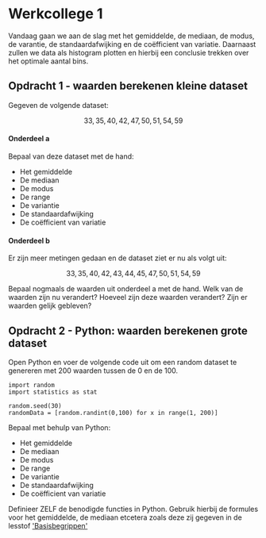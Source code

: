 # Werkcollege 1

Vandaag gaan we aan de slag met het gemiddelde, de mediaan, de modus, de varantie, de standaardafwijking en de coëfficient van variatie. Daarnaast zullen we data als histogram plotten en hierbij een conclusie trekken over het optimale aantal bins.

## Opdracht 1 - waarden berekenen kleine dataset

Gegeven de volgende dataset:

$$33, 35, 40, 42, 47, 50, 51, 54, 59$$

#### Onderdeel a

Bepaal van deze dataset met de hand: 

- Het gemiddelde
- De mediaan
- De modus
- De range
- De variantie
- De standaardafwijking
- De coëfficient van variatie

#### Onderdeel b

Er zijn meer metingen gedaan en de dataset ziet er nu als volgt uit:

$$33, 35, 40, 42, 43, 44, 45, 47, 50, 51, 54, 59$$

Bepaal nogmaals de waarden uit onderdeel a met de hand. Welk van de waarden zijn nu verandert? Hoeveel zijn deze waarden verandert? Zijn er waarden gelijk gebleven?

## Opdracht 2 - Python: waarden berekenen grote dataset

Open Python en voer de volgende code uit om een random dataset te genereren met 200 waarden tussen de 0 en de 100. 

    import random
    import statistics as stat

    random.seed(30)
    randomData = [random.randint(0,100) for x in range(1, 200)]

Bepaal met behulp van Python:

- Het gemiddelde
- De mediaan
- De modus
- De range
- De variantie
- De standaardafwijking
- De coëfficient van variatie

Definieer ZELF de benodigde functies in Python. Gebruik hierbij de formules voor het gemiddelde, de mediaan etcetera zoals deze zij gegeven in de lesstof ['Basisbegrippen'](/blok-1/theorie-basisbegrippen)


